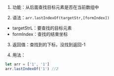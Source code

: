 1. 功能：从后面查找目标元素是否在当前数组中

2. 语法：`arr.lastIndexOf(targetStr,[formIndex])`

- targetStrL：要查找的目标元素
- formIndex：查找的结束坐标

3. 返回值：查找到的下标，没找到返回-1

4. 用法：

```js
let arr = ['1', '1']
arr.lastIndexOf('1') //2
```
